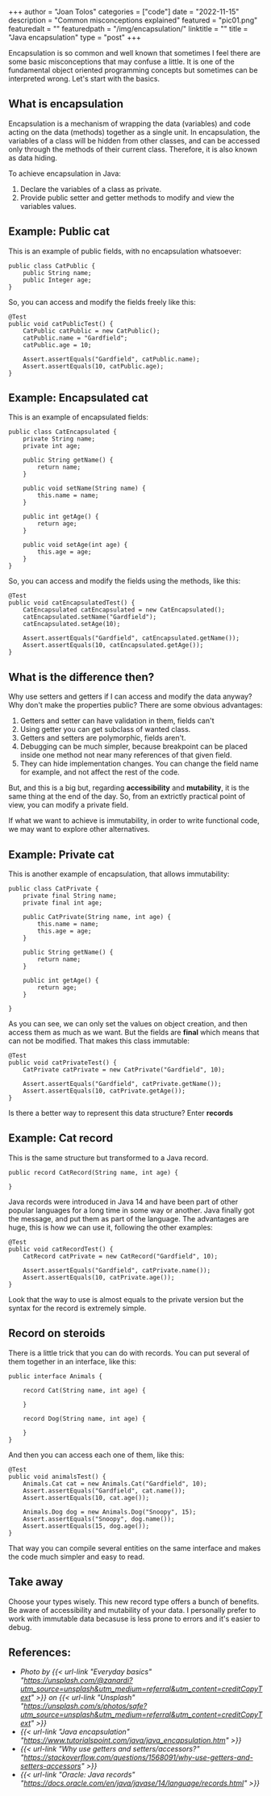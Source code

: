 +++
author = "Joan Tolos"
categories = ["code"]
date = "2022-11-15"
description = "Common misconceptions explained"
featured = "pic01.png"
featuredalt = ""
featuredpath = "/img/encapsulation/"
linktitle = ""
title = "Java encapsulation"
type = "post"
+++

Encapsulation is so common and well known that sometimes I feel there are some basic misconceptions that may confuse a little. It is one of the fundamental object oriented programming concepts but sometimes can be interpreted wrong. Let's start with the basics.

## What is encapsulation

Encapsulation is a mechanism of wrapping the data (variables) and code acting on the data (methods) together as a single unit. In encapsulation, the variables of a class will be hidden from other classes, and can be accessed only through the methods of their current class. Therefore, it is also known as data hiding.

To achieve encapsulation in Java:

1. Declare the variables of a class as private.
2. Provide public setter and getter methods to modify and view the variables values.

## Example: Public cat

This is an example of public fields, with no encapsulation whatsoever:

    public class CatPublic {
        public String name;
        public Integer age;
    }

So, you can access and modify the fields freely like this:

    @Test
    public void catPublicTest() {
        CatPublic catPublic = new CatPublic();
        catPublic.name = "Gardfield";
        catPublic.age = 10;

        Assert.assertEquals("Gardfield", catPublic.name);
        Assert.assertEquals(10, catPublic.age);
    }

## Example: Encapsulated cat

This is an example of encapsulated fields:

    public class CatEncapsulated {
        private String name;
        private int age;

        public String getName() {
            return name;
        }

        public void setName(String name) {
            this.name = name;
        }

        public int getAge() {
            return age;
        }

        public void setAge(int age) {
            this.age = age;
        }
    }

So, you can access and modify the fields using the methods, like this:

    @Test
    public void catEncapsulatedTest() {
        CatEncapsulated catEncapsulated = new CatEncapsulated();
        catEncapsulated.setName("Gardfield");
        catEncapsulated.setAge(10);

        Assert.assertEquals("Gardfield", catEncapsulated.getName());
        Assert.assertEquals(10, catEncapsulated.getAge());
    }

## What is the difference then?

Why use setters and getters if I can access and modify the data anyway? Why don't make the properties public? There are some obvious advantages:

1. Getters and setter can have validation in them, fields can't
2. Using getter you can get subclass of wanted class.
3. Getters and setters are polymorphic, fields aren't.
4. Debugging can be much simpler, because breakpoint can be placed inside one method not near many references of that given field.
5. They can hide implementation changes. You can change the field name for example, and not affect the rest of the code.

But, and this is a big but, regarding **accessibility** and **mutability**, it is the same thing at the end of the day. So, from an extrictly practical point of view, you can modify a private field.

If what we want to achieve is immutability, in order to write functional code, we may want to explore other alternatives.

## Example: Private cat

This is another example of encapsulation, that allows immutability:

    public class CatPrivate {
        private final String name;
        private final int age;

        public CatPrivate(String name, int age) {
            this.name = name;
            this.age = age;
        }

        public String getName() {
            return name;
        }

        public int getAge() {
            return age;
        }

    }

As you can see, we can only set the values on object creation, and then access them as much as we want. But the fields are **final** which means that can not be modified. That makes this class immutable:

    @Test
    public void catPrivateTest() {
        CatPrivate catPrivate = new CatPrivate("Gardfield", 10);

        Assert.assertEquals("Gardfield", catPrivate.getName());
        Assert.assertEquals(10, catPrivate.getAge());
    }

Is there a better way to represent this data structure? Enter **records**    

## Example: Cat record

This is the same structure but transformed to a Java record.

    public record CatRecord(String name, int age) {

    }

Java records were introduced in Java 14 and have been part of other popular languages for a long time in some way or another. Java finally got the message, and put them as part of the language. The advantages are huge, this is how we can use it, following the other examples:

    @Test
    public void catRecordTest() {
        CatRecord catPrivate = new CatRecord("Gardfield", 10);

        Assert.assertEquals("Gardfield", catPrivate.name());
        Assert.assertEquals(10, catPrivate.age());
    }

Look that the way to use is almost equals to the private version but the syntax for the record is extremely simple.   

## Record on steroids

There is a little trick that you can do with records. You can put several of them together in an interface, like this:

    public interface Animals {

        record Cat(String name, int age) {

        }

        record Dog(String name, int age) {

        }
    }

And then you can access each one of them, like this:

    @Test
    public void animalsTest() {
        Animals.Cat cat = new Animals.Cat("Gardfield", 10);
        Assert.assertEquals("Gardfield", cat.name());
        Assert.assertEquals(10, cat.age());

        Animals.Dog dog = new Animals.Dog("Snoopy", 15);
        Assert.assertEquals("Snoopy", dog.name());
        Assert.assertEquals(15, dog.age());
    }

That way you can compile several entities on the same interface and makes the code much simpler and easy to read.

## Take away

Choose your types wisely. This new record type offers a bunch of benefits. Be aware of accessibility and mutability of your data. I personally prefer to work with immutable data becasuse is less prone to errors and it's easier to debug.

## References:

* _Photo by {{< url-link "Everyday basics" "https://unsplash.com/@zanardi?utm_source=unsplash&utm_medium=referral&utm_content=creditCopyText" >}} on {{< url-link "Unsplash" "https://unsplash.com/s/photos/safe?utm_source=unsplash&utm_medium=referral&utm_content=creditCopyText" >}}_
* _{{< url-link "Java encapsulation" "https://www.tutorialspoint.com/java/java_encapsulation.htm" >}}_
* _{{< url-link "Why use getters and setters/accessors?" "https://stackoverflow.com/questions/1568091/why-use-getters-and-setters-accessors" >}}_
* _{{< url-link "Oracle: Java records" "https://docs.oracle.com/en/java/javase/14/language/records.html" >}}_
